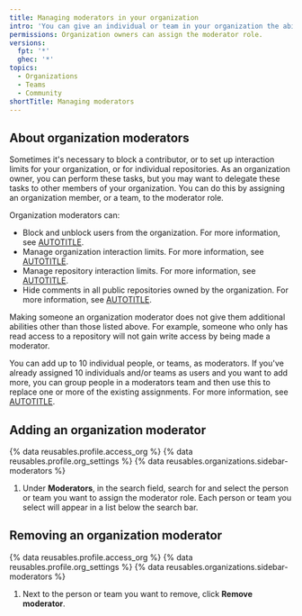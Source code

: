 ```yaml
---
title: Managing moderators in your organization
intro: 'You can give an individual or team in your organization the ability to block and limit access, by assigning them to the moderator role.'
permissions: Organization owners can assign the moderator role.
versions:
  fpt: '*'
  ghec: '*'
topics:
  - Organizations
  - Teams
  - Community
shortTitle: Managing moderators
---
```


## About organization moderators

Sometimes it's necessary to block a contributor, or to set up interaction limits for your organization, or for individual repositories. As an organization owner, you can perform these tasks, but you may want to delegate these tasks to other members of your organization. You can do this by assigning an organization member, or a team, to the moderator role.

Organization moderators can:
* Block and unblock users from the organization. For more information, see [AUTOTITLE](/communities/maintaining-your-safety-on-github/blocking-a-user-from-your-organization).
* Manage organization interaction limits. For more information, see [AUTOTITLE](/communities/moderating-comments-and-conversations/limiting-interactions-in-your-organization).
* Manage repository interaction limits. For more information, see [AUTOTITLE](/communities/moderating-comments-and-conversations/limiting-interactions-in-your-repository).
* Hide comments in all public repositories owned by the organization. For more information, see [AUTOTITLE](/communities/moderating-comments-and-conversations/managing-disruptive-comments).

Making someone an organization moderator does not give them additional abilities other than those listed above. For example, someone who only has read access to a repository will not gain write access by being made a moderator.

You can add up to 10 individual people, or teams, as moderators. If you've already assigned 10 individuals and/or teams as users and you want to add more, you can group people in a moderators team and then use this to replace one or more of the existing assignments. For more information, see [AUTOTITLE](/organizations/organizing-members-into-teams/creating-a-team).

## Adding an organization moderator

{% data reusables.profile.access_org %}
{% data reusables.profile.org_settings %}
{% data reusables.organizations.sidebar-moderators %}
1. Under **Moderators**, in the search field, search for and select the person or team you want to assign the moderator role. Each person or team you select will appear in a list below the search bar.

## Removing an organization moderator

{% data reusables.profile.access_org %}
{% data reusables.profile.org_settings %}
{% data reusables.organizations.sidebar-moderators %}
1. Next to the person or team you want to remove, click **Remove moderator**.
